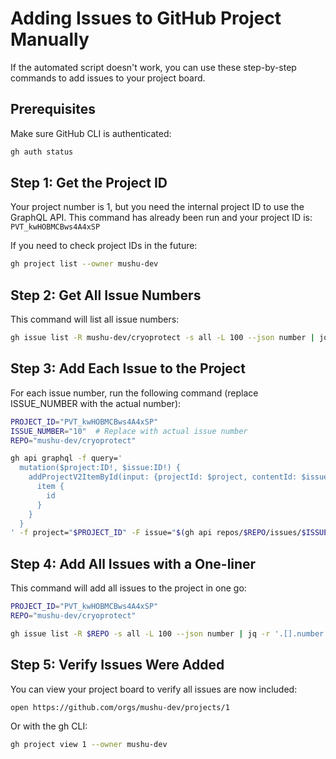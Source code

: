 # Adding Issues to GitHub Project Manually

If the automated script doesn't work, you can use these step-by-step commands to add issues to your project board.

## Prerequisites

Make sure GitHub CLI is authenticated:

```bash
gh auth status
```

## Step 1: Get the Project ID

Your project number is 1, but you need the internal project ID to use the GraphQL API.
This command has already been run and your project ID is: `PVT_kwHOBMCBws4A4xSP`

If you need to check project IDs in the future:

```bash
gh project list --owner mushu-dev
```

## Step 2: Get All Issue Numbers

This command will list all issue numbers:

```bash
gh issue list -R mushu-dev/cryoprotect -s all -L 100 --json number | jq -r '.[].number'
```

## Step 3: Add Each Issue to the Project

For each issue number, run the following command (replace ISSUE_NUMBER with the actual number):

```bash
PROJECT_ID="PVT_kwHOBMCBws4A4xSP"
ISSUE_NUMBER="10"  # Replace with actual issue number
REPO="mushu-dev/cryoprotect"

gh api graphql -f query='
  mutation($project:ID!, $issue:ID!) {
    addProjectV2ItemById(input: {projectId: $project, contentId: $issue}) {
      item {
        id
      }
    }
  }
' -f project="$PROJECT_ID" -F issue="$(gh api repos/$REPO/issues/$ISSUE_NUMBER --jq '.node_id')"
```

## Step 4: Add All Issues with a One-liner

This command will add all issues to the project in one go:

```bash
PROJECT_ID="PVT_kwHOBMCBws4A4xSP"
REPO="mushu-dev/cryoprotect"

gh issue list -R $REPO -s all -L 100 --json number | jq -r '.[].number' | xargs -I{} sh -c 'echo "Adding issue #{}" && gh api graphql -f query='\''mutation($project:ID!, $issue:ID!) {addProjectV2ItemById(input: {projectId: $project, contentId: $issue}) {item {id}}}'\'' -f project="$0" -F issue="$(gh api repos/$1/issues/{} --jq '\''.node_id'\'')" && sleep 1' "$PROJECT_ID" "$REPO"
```

## Step 5: Verify Issues Were Added

You can view your project board to verify all issues are now included:

```bash
open https://github.com/orgs/mushu-dev/projects/1
```

Or with the gh CLI:

```bash
gh project view 1 --owner mushu-dev
```